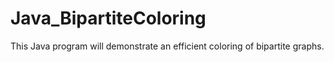 # Java_BipartiteColoring
This Java program will demonstrate an efficient coloring of bipartite graphs.
